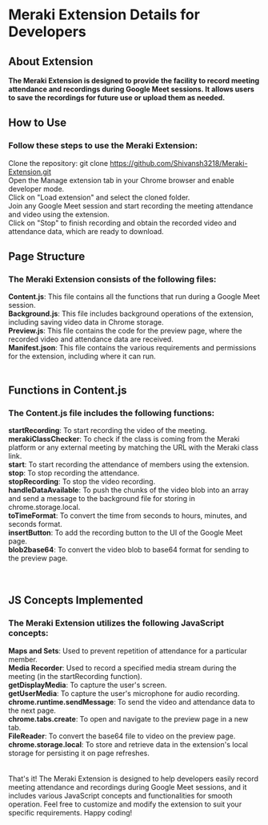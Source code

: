 # Meraki Extension Details for Developers
## About Extension
<b>The Meraki Extension is designed to provide the facility to record meeting attendance and recordings during Google Meet sessions. It allows users to save the recordings for future use or upload them as needed.</b>

## How to Use
### Follow these steps to use the Meraki Extension:

Clone the repository: git clone https://github.com/Shivansh3218/Meraki-Extension.git <br/>
Open the Manage extension tab in your Chrome browser and enable developer mode.<br/>
Click on "Load extension" and select the cloned folder.<br/>
Join any Google Meet session and start recording the meeting attendance and video using the extension.<br/>
Click on "Stop" to finish recording and obtain the recorded video and attendance data, which are ready to download.
## Page Structure
### The Meraki Extension consists of the following files:

<b>Content.js</b>: This file contains all the functions that run during a Google Meet session.<br/>
<b>Background.js</b>: This file includes background operations of the extension, including saving video data in Chrome storage.<br/>
<b>Preview.js</b>: This file contains the code for the preview page, where the recorded video and attendance data are received.<br/>
<b>Manifest.json</b>: This file contains the various requirements and permissions for the extension, including where it can run.<br/><br/>
## Functions in Content.js
### The Content.js file includes the following functions:

<b>startRecording</b>: To start recording the video of the meeting.<br/>
<b>merakiClassChecker</b>: To check if the class is coming from the Meraki platform or any external meeting by matching the URL with the Meraki class link.<br/>
<b>start</b>: To start recording the attendance of members using the extension.<br/>
<b>stop</b>: To stop recording the attendance.<br/>
<b>stopRecording</b>: To stop the video recording.<br/>
<b>handleDataAvailable</b>: To push the chunks of the video blob into an array and send a message to the background file for storing in chrome.storage.local.<br/>
<b>toTimeFormat</b>: To convert the time from seconds to hours, minutes, and seconds format.<br/>
<b>insertButton</b>: To add the recording button to the UI of the Google Meet page.<br/>
<b>blob2base64</b>: To convert the video blob to base64 format for sending to the preview page.<br/><br/><br/>
## JS Concepts Implemented
### The Meraki Extension utilizes the following JavaScript concepts:

<b>Maps and Sets</b>: Used to prevent repetition of attendance for a particular member.<br/>
<b>Media Recorder</b>: Used to record a specified media stream during the meeting (in the startRecording function).<br/>
<b>getDisplayMedia</b>: To capture the user's screen.<br/>
<b>getUserMedia</b>: To capture the user's microphone for audio recording.<br/>
<b>chrome.runtime.sendMessage</b>: To send the video and attendance data to the next page.<br/>
<b>chrome.tabs.create</b>: To open and navigate to the preview page in a new tab.<br/>
<b>FileReader</b>: To convert the base64 file to video on the preview page.<br/>
<b>chrome.storage.local</b>: To store and retrieve data in the extension's local storage for persisting it on page refreshes.<br/>
<br/>
</br>
That's it! The Meraki Extension is designed to help developers easily record meeting attendance and recordings during Google Meet sessions, and it includes various JavaScript concepts and functionalities for smooth operation. Feel free to customize and modify the extension to suit your specific requirements. Happy coding!
